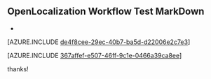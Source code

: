 ## OpenLocalization Workflow Test MarkDown
* 

[AZURE.INCLUDE [de4f8cee-29ec-40b7-ba5d-d22006e2c7e3](calleeMd1.md)]



[AZURE.INCLUDE [367affef-e507-46ff-9c1e-0466a39ca8ee](calleeMd2.md)]

 
thanks!